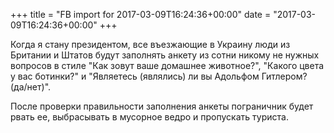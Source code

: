 +++
title = "FB import for 2017-03-09T16:24:36+00:00"
date = "2017-03-09T16:24:36+00:00"
+++

Когда я стану президентом, все въезжающие в Украину люди из Британии и Штатов будут заполнять анкету из сотни никому не нужных вопросов в стиле "Как зовут ваше домашнее животное?", "Какого цвета у вас ботинки?" и "Являетесь (являлись) ли вы Адольфом Гитлером? (да/нет)".

После проверки правильности заполнения анкеты пограничник будет рвать ее, выбрасывать в мусорное ведро и пропускать туриста.


